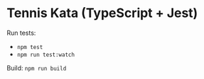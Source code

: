 # Tennis Kata (TypeScript + Jest)

Run tests:
- `npm test`
- `npm run test:watch`

Build: `npm run build`
